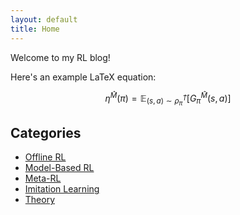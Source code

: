 ```yaml
---
layout: default
title: Home
---
```


Welcome to my RL blog!

Here's an example LaTeX equation:

$$
\eta^{\hat{M}}(\pi) = \mathbb{E}_{(s, a) \sim \rho_{\pi}^{\hat{T}}} [G_{\pi}^{\hat{M}}(s, a)]
$$

## Categories

- [Offline RL](/categories/offline-rl/)
- [Model-Based RL](/categories/model-based-rl/)
- [Meta-RL](/categories/meta-rl/)
- [Imitation Learning](/categories/imitation-learning/)
- [Theory](/categories/theory/)
